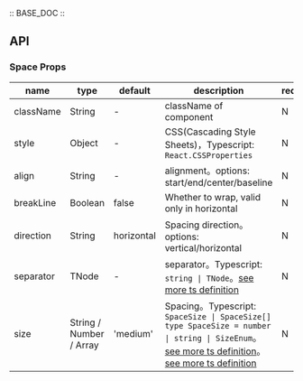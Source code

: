 :: BASE_DOC ::

## API

### Space Props

name | type | default | description | required
-- | -- | -- | -- | --
className | String | - | className of component | N
style | Object | - | CSS(Cascading Style Sheets)，Typescript: `React.CSSProperties` | N
align | String | - | alignment。options: start/end/center/baseline | N
breakLine | Boolean | false | Whether to wrap, valid only in horizontal | N
direction | String | horizontal | Spacing direction。options: vertical/horizontal | N
separator | TNode | - | separator。Typescript: `string \| TNode`。[see more ts definition](https://github.com/Tencent/tdesign-react/blob/develop/packages/components/common.ts) | N
size | String / Number / Array | 'medium' | Spacing。Typescript: `SpaceSize \| SpaceSize[]` `type SpaceSize = number \| string \| SizeEnum`。[see more ts definition](https://github.com/Tencent/tdesign-react/blob/develop/packages/components/common.ts)。[see more ts definition](https://github.com/Tencent/tdesign-react/blob/develop/packages/components/space/type.ts) | N
